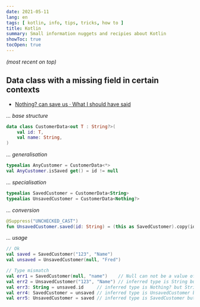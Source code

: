 ```yaml
---
date: 2021-05-11
lang: en
tags: [ kotlin, info, tips, tricks, how to ]
title: Kotlin
summary: Small information nuggets and recipies about Kotlin
showToc: true
tocOpen: true
---
```


*(most recent on top)*

## Data class with a missing field in certain contexts

* [Nothing? can save us · What I should have said](http://oneeyedmen.com/nothing-can-save-us.html)

*… base structure*

```kotlin
data class CustomerData<out T : String?>(
    val id: T,
    val name: String,
)
```

*… generalisation*

```kotlin
typealias AnyCustomer = CustomerData<*>
val AnyCustomer.isSaved get() = id != null
```

*… specialisation*

```kotlin
typealias SavedCustomer = CustomerData<String>
typealias UnsavedCustomer = CustomerData<Nothing?>
```

*… conversion*

```kotlin
@Suppress("UNCHECKED_CAST")
fun UnsavedCustomer.saved(id: String) = (this as SavedCustomer).copy(id)
```

*… usage*

```kotlin
// Ok
val saved = SavedCustomer("123", "Name")
val unsaved = UnsavedCustomer(null, "Fred")

// Type mismatch
val err1 = SavedCustomer(null, "name")    // Null can not be a value of a non-null type String
val err2 = UnsavedCustomer("123", "Name") // inferred type is String but Nothing? was expected
val err3: String = unsaved.id     // inferred type is Nothing? but String was expected
val err4: SavedCustomer = unsaved // inferred type is UnsavedCustomer but SavedCustomer was expected
val err5: UnsavedCustomer = saved // inferred type is SavedCustomer but UnsavedCustomer was expected
```
